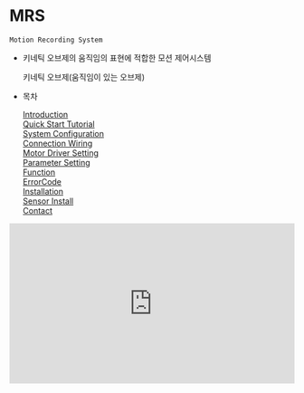 # MRS
    Motion Recording System

* 키네틱 오브제의 움직임의 표현에 적합한 모션 제어시스템
    
    키네틱 오브제(움직임이 있는 오브제)




* 목차

    [Introduction](01Introduction.md) <br>
    [Quick Start Tutorial](02QuickStartTutorial.md) <br>
    [System Configuration](03SystemConfiguration.md) <br>
    [Connection Wiring](04ConnectionWiring.md) <br>
    [Motor Driver Setting](05MotorDriverSetting.md) <br>
    [Parameter Setting](06ParameterSetting.md) <br>
    [Function](07Function.md)<br>
    [ErrorCode](09ErrorCode.md)<br>
    [Installation](10Installation.md)<br>
    [Sensor Install](11SensorInstall.md)<br>
    [Contact](12Contact.md)<br>





<div style="position: relative; padding-bottom: 56.25%; height: 0; overflow: hidden; max-width: 100%; height: auto;">
    <iframe src="https://www.youtube.com/embed/ZRdrHdhlw7g" frameborder="0" allowfullscreen style="position: absolute; top: 0; left: 0; width: 100%; height: 100%;"></iframe>
</div>
</br>

